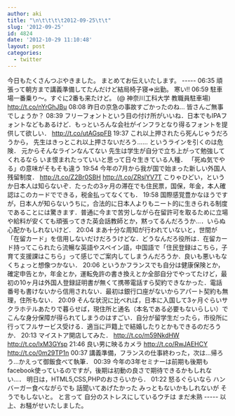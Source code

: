 ```yaml
---
author: aki
title: "\n\t\t\t\t2012-09-25\t\t"
slug: '2012-09-25'
id: 4824
date: '2012-10-29 11:10:48'
layout: post
categories:
  - twitter
---
```


今日もたくさんつぶやきました。 まとめてお伝えいたします。 ----- 06:35 頑張って朝方まで講義準備してたんだけど結局椅子寝⇒出勤。 寒い!! 06:59 駐車場一番乗り～。すぐに2番も来たけど。 (@ 神奈川工科大学 教職員駐車場) http://t.co/nYrGhJBu 08:08 昨日の京急の事故すごかったのね… 皆さんご無事でしょうか？ 08:39 フリーフォントという目の付け所がいいね．日本でもIPAフォントなどもあるけど．もっといろんな会社がインフラとなり得るフォントを提供して欲しい． http://t.co/utAGspFB 19:37 これ以上押されたら死んじゃうだろうから， 先生はきっとこれ以上押さないだろう…… というラインを引くのは危険． 元からそんなラインなんてない 先生は学生が自分で立ち上がって勉強してくれるなら いま恨まれたっていいと思って日々生きている人種． 「死ぬ気でやる」の意味がそもそも違う 19:54 今年の7月から我が国で始まった新しい外国人残留制度． http://t.co/Z2Br0SBH http://t.co/ZRslYV7T こりゃひどい，というか日本人は知らないぞ．たったの3ヶ月の滞在でも住民票，国保，年金，本人確認はこのカードでできる，税金払ってなくても． 19:58 国際感覚豊かなほうですが，日本人が知らないうちに，合法的に日本人よりもニート的に生きられる制度であることには驚きます．普通に今まで苦労しながら在留許可を取るために立場や給料が安くても頑張ってきた英会話教師とか，黙ってるんだろうか…．いらぬ心配かもしれないけど． 20:04 まあ十分な周知が行われていないと，世間が「在留カード」を信用しないだけだろうけどな．どうなんだろ役所は．在留カード持ってこられたら流暢な英語やスペイン語，中国語で「住民登録はこちら，子育て支援課はこちら」って感じでご案内してしまうんだろうか．良いも悪いもなくちょっと想像つかない． 20:06 というかフランスでも自分は健康保険とか，確定申告とか，年金とか，運転免許の書き換えとか全部自分でやってたけど，最初の10ヶ月は外国人登録証明書が無くて携帯電話すら契約できなかった．電話番号も書けないから信用されない．最初は銀行口座がないからアパート契約も無理，住所もない． 20:09 そんな状況に比べれば，日本に入国して3ヶ月ぐらいサクラホテルあたりで暮らせば，現住所と通名（本名である必要もないらしい）でこんな身分保障が得られてしまうのはすごい．自分が留学生だったら，市役所に行ってフルサービス受ける．適当に戸籍上で結婚したりとかもできるのだろうか． 20:13 マイストア開店してみた． http://t.co/m59NkdHW http://t.co/lxM3GYsp 21:46 良い男に映るカメラ http://t.co/RwJAEHCY http://t.co/0m29TP1n 00:37 講義準備，フランスの仕事終わった，次は…帰ろう…かえって御飯食べて執筆． 00:39 今年の3年セミナーは前期も後期もfacebook使っているのですが，後期は初動の良さで期待できるかもしれない…． 明日は，HTML5,CSS,PHPのおさらいから． 01:22 怒るぐらいなら ハンバーガー食べながらでも 話聞いてあげたかった みっともないかもしれないが そうでもしないと。 と言って 自分のストレスにしているウチは まだ未熟 ----- 以上、お騒がせいたしました。